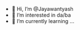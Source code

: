 - 👋 Hi, I’m @Jayawantyash
- 👀 I’m interested in da/ba
- 🌱 I’m currently learning ...


<!---
Jayawantyash/Jayawantyash is a ✨ special ✨ repository because its `README.md` (this file) appears on your GitHub profile.
You can click the Preview link to take a look at your changes.
--->
